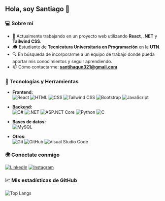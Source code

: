 ## Hola, soy Santiago 👋

### 💻 Sobre mí
- 🔭 Actualmente trabajando en un proyecto web utilizando **React**, **.NET** y **Tailwind CSS**.
- 🎓 Estudiante de **Tecnicatura Universitaria en Programación** en la **UTN**.
- 🔍 En búsqueda de incorporarme a un equipo de trabajo donde pueda aportar mis conocimientos y seguir aprendiendo.
- 📫 Cómo contactarme: **santihaqun321@gmail.com**

### 🚀 Tecnologías y Herramientas
- **Frontend:**  
  ![React](https://img.shields.io/badge/-React-61DAFB?logo=React&logoColor=black) ![HTML](https://img.shields.io/badge/-HTML-E34F26?logo=HTML5&logoColor=white) ![CSS](https://img.shields.io/badge/-CSS-1572B6?logo=CSS3&logoColor=white) ![Tailwind CSS](https://img.shields.io/badge/-Tailwind_CSS-38B2AC?logo=TailwindCSS&logoColor=white) ![Bootstrap](https://img.shields.io/badge/-Bootstrap-7952B3?logo=Bootstrap&logoColor=white) ![JavaScript](https://img.shields.io/badge/-JavaScript-F7DF1E?logo=JavaScript&logoColor=black)

- **Backend:**  
  ![C#](https://img.shields.io/badge/-C%23-239120?logo=CSharp&logoColor=white) ![.NET](https://img.shields.io/badge/-.NET-512BD4?logo=dotnet&logoColor=white) ![ASP.NET Core](https://img.shields.io/badge/-ASP.NET_Core-512BD4?logo=.net&logoColor=white) ![Python](https://img.shields.io/badge/-Python-3776AB?logo=Python&logoColor=white) ![C](https://img.shields.io/badge/-C-A8B9CC?logo=C&logoColor=white)

- **Bases de datos:**  
  ![MySQL](https://img.shields.io/badge/-MySQL-F05032?logo=MySQL&logoColor=white)

- **Otros:**  
  ![Git](https://img.shields.io/badge/-Git-F05032?logo=Git&logoColor=white) ![GitHub](https://img.shields.io/badge/-GitHub-181717?logo=GitHub&logoColor=white) ![Visual Studio Code](https://img.shields.io/badge/-VS_Code-007ACC?logo=VisualStudioCode&logoColor=white)

### 🌍 Conéctate conmigo
[![LinkedIn](https://img.shields.io/badge/-LinkedIn-0077B5?logo=LinkedIn&logoColor=white)](https://www.linkedin.com/in/santiago-haquin-lo-valvo-866717256/) [![Instagram](https://img.shields.io/badge/-Instagram-E4405F?logo=Instagram&logoColor=white)](https://www.instagram.com/santihaquin/)

### 📈 Mis estadísticas de GitHub
![Top Langs](https://github-readme-stats.vercel.app/api/top-langs/?username=SantiagoHaquin&layout=compact&theme=radical)
